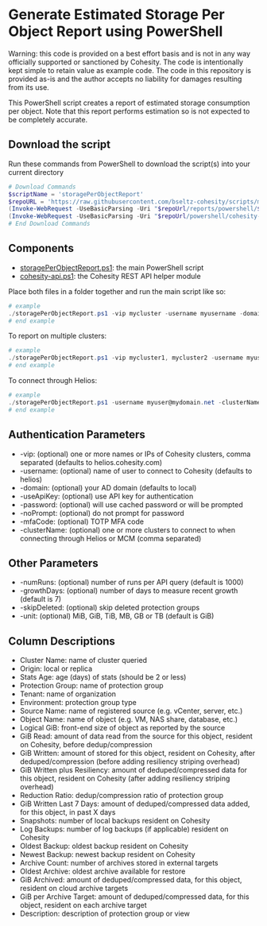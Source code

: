 # Generate Estimated Storage Per Object Report using PowerShell

Warning: this code is provided on a best effort basis and is not in any way officially supported or sanctioned by Cohesity. The code is intentionally kept simple to retain value as example code. The code in this repository is provided as-is and the author accepts no liability for damages resulting from its use.

This PowerShell script creates a report of estimated storage consumption per object. Note that this report performs estimation so is not expected to be completely accurate.

## Download the script

Run these commands from PowerShell to download the script(s) into your current directory

```powershell
# Download Commands
$scriptName = 'storagePerObjectReport'
$repoURL = 'https://raw.githubusercontent.com/bseltz-cohesity/scripts/master'
(Invoke-WebRequest -UseBasicParsing -Uri "$repoUrl/reports/powershell/$scriptName/$scriptName.ps1").content | Out-File "$scriptName.ps1"; (Get-Content "$scriptName.ps1") | Set-Content "$scriptName.ps1"
(Invoke-WebRequest -UseBasicParsing -Uri "$repoUrl/powershell/cohesity-api/cohesity-api.ps1").content | Out-File cohesity-api.ps1; (Get-Content cohesity-api.ps1) | Set-Content cohesity-api.ps1
# End Download Commands
```

## Components

* [storagePerObjectReport.ps1](https://raw.githubusercontent.com/bseltz-cohesity/scripts/master/reports/powershell/storagePerObjectReport/storagePerObjectReport.ps1): the main PowerShell script
* [cohesity-api.ps1](https://raw.githubusercontent.com/bseltz-cohesity/scripts/master/powershell/cohesity-api/cohesity-api.ps1): the Cohesity REST API helper module

Place both files in a folder together and run the main script like so:

```powershell
# example
./storagePerObjectReport.ps1 -vip mycluster -username myusername -domain mydomain.net
# end example
```

To report on multiple clusters:

```powershell
# example
./storagePerObjectReport.ps1 -vip mycluster1, mycluster2 -username myusername -domain mydomain.net
# end example
```

To connect through Helios:

```powershell
# example
./storagePerObjectReport.ps1 -username myuser@mydomain.net -clusterName mycluster1, mycluster2
# end example
```

## Authentication Parameters

* -vip: (optional) one or more names or IPs of Cohesity clusters, comma separated (defaults to helios.cohesity.com)
* -username: (optional) name of user to connect to Cohesity (defaults to helios)
* -domain: (optional) your AD domain (defaults to local)
* -useApiKey: (optional) use API key for authentication
* -password: (optional) will use cached password or will be prompted
* -noPrompt: (optional) do not prompt for password
* -mfaCode: (optional) TOTP MFA code
* -clusterName: (optional) one or more clusters to connect to when connecting through Helios or MCM (comma separated)

## Other Parameters

* -numRuns: (optional) number of runs per API query (default is 1000)
* -growthDays: (optional) number of days to measure recent growth (default is 7)
* -skipDeleted: (optional) skip deleted protection groups
* -unit: (optional) MiB, GiB, TiB, MB, GB or TB (default is GiB)

## Column Descriptions

* Cluster Name: name of cluster queried
* Origin: local or replica
* Stats Age: age (days) of stats (should be 2 or less)
* Protection Group: name of protection group
* Tenant: name of organization
* Environment: protection group type
* Source Name: name of registered source (e.g. vCenter, server, etc.)
* Object Name: name of object (e.g. VM, NAS share, database, etc.)
* Logical GiB: front-end size of object as reported by the source
* GiB Read: amount of data read from the source for this object, resident on Cohesity, before dedup/compression
* GiB Written: amount of stored for this object, resident on Cohesity, after deduped/compression (before adding resiliency striping overhead)
* GiB Written plus Resiliency: amount of deduped/compressed data for this object, resident on Cohesity (after adding resiliency striping overhead)
* Reduction Ratio: dedup/compression ratio of protection group
* GiB Written Last 7 Days: amount of deduped/compressed data added, for this object, in past X days
* Snapshots: number of local backups resident on Cohesity
* Log Backups: number of log backups (if applicable) resident on Cohesity
* Oldest Backup: oldest backup resident on Cohesity
* Newest Backup: newest backup resident on Cohesity
* Archive Count: number of archives stored in external targets
* Oldest Archive: oldest archive available for restore
* GiB Archived: amount of deduped/compressed data, for this object, resident on cloud archive targets
* GiB per Archive Target: amount of deduped/compressed data, for this object, resident on each archive target
* Description: description of protection group or view

